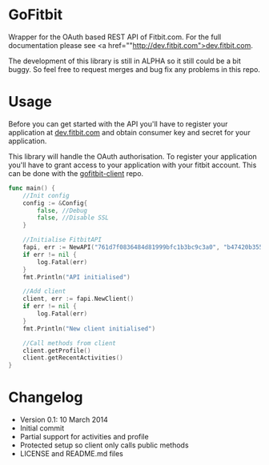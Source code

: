 # GoFitbit

Wrapper for the OAuth based REST API of Fitbit.com. For the full documentation please see <a href=""http://dev.fitbit.com">dev.fitbit.com</a>.

The development of this library is still in ALPHA so it still could be a bit buggy. So feel free to request merges and bug fix any problems in this repo.

# Usage

Before you can get started with the API you'll have to register your application at <a href="http://dev.fitbit.com">dev.fitbit.com</a> and obtain consumer key and secret for your application.

This library will handle the OAuth authorisation. To register your application you'll have to grant access to your application with your fitbit account. This can be done with the <a href="https://github.com/lenkaiser/gofitbit-client">gofitbit-client</a> repo.

```go
func main() {
	//Init config
	config := &Config{
		false, //Debug
		false, //Disable SSL
	}

	//Initialise FitbitAPI
	fapi, err := NewAPI("761d7f0836484d81999bfc1b3bc9c3a0", "b47420b3554642599267b080ea7e2759", config)
	if err != nil {
		log.Fatal(err)
	}
	fmt.Println("API initialised")

	//Add client
	client, err := fapi.NewClient()
	if err != nil {
		log.Fatal(err)
	}
	fmt.Println("New client initialised")

	//Call methods from client
	client.getProfile()
	client.getRecentActivities()
}
```


# Changelog
- Version 0.1: 10 March 2014
 - Initial commit
 - Partial support for activities and profile
 - Protected setup so client only calls public methods
 - LICENSE and README.md files